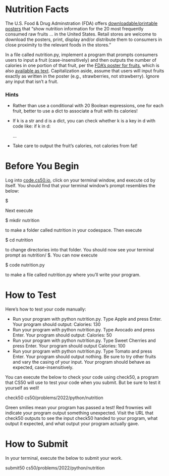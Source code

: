 # Nutrition Facts

The U.S. Food & Drug Adminstration (FDA) offers [downloadable/printable posters](https://www.fda.gov/food/food-labeling-nutrition/nutrition-information-raw-fruits-vegetables-and-fish) that “show nutrition information for the 20 most frequently consumed raw fruits … in the United States. Retail stores are welcome to download the posters, print, display and/or distribute them to consumers in close proximity to the relevant foods in the stores.”

In a file called nutrition.py, implement a program that prompts consumers users to input a fruit (case-insensitively) and then outputs the number of calories in one portion of that fruit, per the [FDA’s poster for fruits](https://cs50.harvard.edu/python/2022/psets/2/nutrition/Nutrition-Information-for-Raw-Fruits---small-PDF-Poster.pdf), which is also [available as text](https://www.fda.gov/food/food-labeling-nutrition/raw-fruits-poster-text-version-accessible-version). Capitalization aside, assume that users will input fruits exactly as written in the poster (e.g., strawberries, not strawberry). Ignore any input that isn’t a fruit.

### Hints
* Rather than use a conditional with 20 Boolean expressions, one for each fruit, better to use a dict to associate a fruit with its calories!
* If k is a str and d is a dict, you can check whether k is a key in d with code like:
if k in d:
  
    ...
* Take care to output the fruit’s calories, not calories from fat!

# Before You Begin
Log into [code.cs50.io](https://code.cs50.io/), click on your terminal window, and execute cd by itself. You should find that your terminal window’s prompt resembles the below:

$

Next execute

$ mkdir nutrition

to make a folder called nutrition in your codespace.
Then execute

$ cd nutrition

to change directories into that folder. You should now see your terminal prompt as nutrition/ $. You can now execute

$ code nutrition.py

to make a file called nutrition.py where you’ll write your program.



# How to Test
Here’s how to test your code manually:

* Run your program with python nutrition.py. Type Apple and press Enter. Your program should output:
Calories: 130   
* Run your program with python nutrition.py. Type Avocado and press Enter. Your program should output:
Calories: 50
* Run your program with python nutrition.py. Type Sweet Cherries and press Enter. Your program should output
Calories: 100
* Run your program with python nutrition.py. Type Tomato and press Enter. Your program should output nothing.
Be sure to try other fruits and vary the casing of your input. Your program should behave as expected, case-insensitively.

You can execute the below to check your code using check50, a program that CS50 will use to test your code when you submit. But be sure to test it yourself as well!

check50 cs50/problems/2022/python/nutrition

Green smilies mean your program has passed a test! Red frownies will indicate your program output something unexpected. Visit the URL that check50 outputs to see the input check50 handed to your program, what output it expected, and what output your program actually gave.

# How to Submit
In your terminal, execute the below to submit your work.

submit50 cs50/problems/2022/python/nutrition
